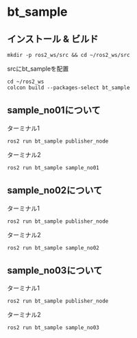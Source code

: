 # bt_sample

## インストール & ビルド
```
mkdir -p ros2_ws/src && cd ~/ros2_ws/src
```
srcにbt_sampleを配置
```
cd ~/ros2_ws
colcon build --packages-select bt_sample
```

## sample_no01について
ターミナル1
```
ros2 run bt_sample publisher_node
```

ターミナル2
```
ros2 run bt_sample sample_no01
```

## sample_no02について
ターミナル1
```
ros2 run bt_sample publisher_node
```

ターミナル2
```
ros2 run bt_sample sample_no02
```

## sample_no03について
ターミナル1
```
ros2 run bt_sample publisher_node
```

ターミナル2
```
ros2 run bt_sample sample_no03
```